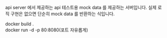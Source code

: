 api server 에서 제공하는 api 테스트용 mock data 를 제공하는 서버입니다. 
실제 로직 구현은 없으면 단순히 mock data 를  반환하는 식입니다. 

docker build .  
docker run -d -p 80:8080(포트 자유롭게) <image>
